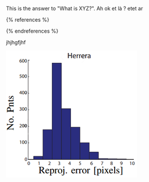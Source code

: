 This is the answer to "What is XYZ?". Ah ok et là ? etet ar

{% references %} 

{% endreferences %}

jhjhgfjhf

![](/assets/herrera.png)












